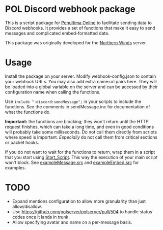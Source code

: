 # POL Discord webhook package

This is a script package for [Penultima Online](https://polserver.com/) to facilitate sending
data to Discord webhooks. It provides a set of functions that make it easy to send messages
and complicated embed-formatted data.

This package was originally developed for the [Northern Winds](https://northern-winds.fi/) server.

# Usage

Install the package on your server. Modify webhook-config.json to contain your webhook URLs.
You may also add extra name:url pairs here. They will be loaded into a global variable on the server
and can be accessed by their configuration name when calling the functions.

Use `include ":discord:sendMessage";` in your scripts to include the functions. See the comments in sendMessage.inc
for documentation of what the functions do.

**Important:** the functions are blocking; they won't return until the HTTP request finishes, which can take a long time,
and even in good conditions will probably take some milliseconds. Do not call them directly from scripts where speed is important.
*Especially* do not call them from critical sections or packet hooks.

If you do not want to wait for the functions to return, wrap them in a script that you start using [Start_Script](https://docs.polserver.com/pol100/fullfunc.php?xmlfile=osem#Start_Script).
This way the execution of your main script won't block. See [exampleMessage.src](exampleMessage.src) and [exampleEmbed.src](exampleEmbed.src) for examples.

# TODO

- Expand mentions configuration to allow more granularity than just allow/disallow.
- Use https://github.com/polserver/polserver/pull/504 to handle status codes once it lands in trunk.
- Allow specifying avatar and name on a per-message basis.
